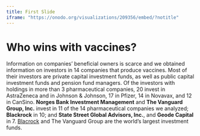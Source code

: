 ```yaml
---
title: First Slide
iframe: "https://onodo.org/visualizations/209356/embed/?notitle"
---
```


# Who wins with vaccines?

Information on companies’ beneficial owners is scarce and we obtained information on investors in 14 companies that produce vaccines. Most of their investors are private capital investment funds, as well as public capital investment funds and pension fund managers. Of the investors with holdings in more than 3 pharmaceutical companies, 20 invest in AstraZeneca and in Johnson & Johnson, 17 in Pfizer, 14 in Novavax, and 12 in CanSino. **Norges Bank Investment Management** and **The Vanguard Group, Inc.** invest in 11 of the 14 pharmaceutical companies we analyzed; **Blackrock** in 10; and **State Street Global Advisors, Inc.**, and **Geode Capital** in 7. [Blacrock](https://poderlatam.org/project/conoceablackrock/) and The Vanguard Group are the world’s largest investment funds.

